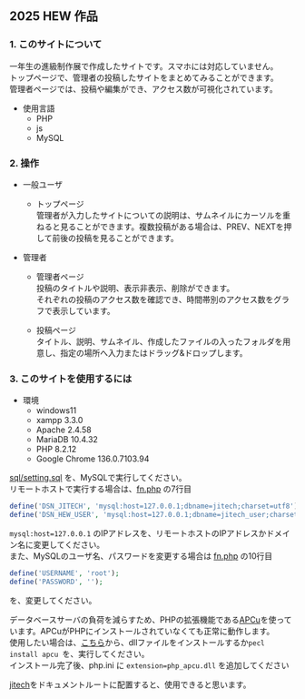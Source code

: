## 2025 HEW 作品

### 1. このサイトについて
一年生の進級制作展で作成したサイトです。スマホには対応していません。  
トップページで、管理者の投稿したサイトをまとめてみることができます。  
管理者ページでは、投稿や編集ができ、アクセス数が可視化されています。
- 使用言語
  - PHP
  - js
  - MySQL

### 2. 操作
- 一般ユーザ
  - トップページ  
  管理者が入力したサイトについての説明は、サムネイルにカーソルを重ねると見ることができます。複数投稿がある場合は、PREV、NEXTを押して前後の投稿を見ることができます。


- 管理者
  - 管理者ページ  
  投稿のタイトルや説明、表示非表示、削除ができます。  
  それぞれの投稿のアクセス数を確認でき、時間帯別のアクセス数をグラフで表示しています。  

  - 投稿ページ  
  タイトル、説明、サムネイル、作成したファイルの入ったフォルダを用意し、指定の場所へ入力またはドラッグ&ドロップします。


### 3. このサイトを使用するには
- 環境
  - windows11
  - xampp 3.3.0
  - Apache 2.4.58
  - MariaDB 10.4.32
  - PHP 8.2.12
  - Google Chrome 136.0.7103.94  


[sql/setting.sql](https://github.com/RyOkEeeesh/jitech/blob/main/sql/setting.sql) を、MySQLで実行してください。  
リモートホストで実行する場合は、[fn.php](https://github.com/RyOkEeeesh/jitech/blob/main/jitech/fn.php) の7行目
``` PHP
define('DSN_JITECH', 'mysql:host=127.0.0.1;dbname=jitech;charset=utf8');
define('DSN_HEW_USER', 'mysql:host=127.0.0.1;dbname=jitech_user;charset=utf8');
```
```mysql:host=127.0.0.1``` のIPアドレスを、リモートホストのIPアドレスかドメイン名に変更してください。  
また、MySQLのユーザ名、パスワードを変更する場合は [fn.php](https://github.com/RyOkEeeesh/jitech/blob/main/jitech/fn.php) の10行目
```PHP
define('USERNAME', 'root');
define('PASSWORD', '');
```
を、変更してください。  


データベースサーバの負荷を減らすため、PHPの拡張機能である[APCu](https://www.php.net/manual/ja/book.apcu.php)を使っています。APCuがPHPにインストールされていなくても正常に動作します。  
使用したい場合は、[こちら](https://pecl.php.net/package/apcu)から、dllファイルをインストールするか```pecl install apcu ```を、実行してください。  
インストール完了後、php.ini に ```extension=php_apcu.dll``` を追加してください  

[jitech](https://github.com/RyOkEeeesh/jitech/tree/main/jitech)をドキュメントルートに配置すると、使用できると思います。
